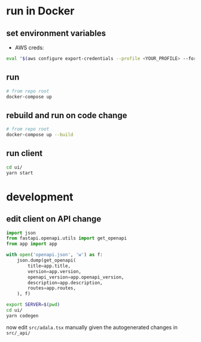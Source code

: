 # run in Docker

## set environment variables

- AWS creds:
```bash
eval "$(aws configure export-credentials --profile <YOUR_PROFILE> --format env)"
```

## run

```bash
# from repo root
docker-compose up
```


## rebuild and run on code change

```bash
# from repo root
docker-compose up --build
```

## run client

```bash
cd ui/
yarn start
```

# development

## edit client on API change

```python
import json
from fastapi.openapi.utils import get_openapi
from app import app

with open('openapi.json', 'w') as f:
    json.dump(get_openapi(
        title=app.title,
        version=app.version,
        openapi_version=app.openapi_version,
        description=app.description,
        routes=app.routes,
    ), f)
```
```bash
export SERVER=$(pwd)
cd ui/
yarn codegen
```
now edit `src/adala.tsx` manually given the autogenerated changes in `src/_api/`
